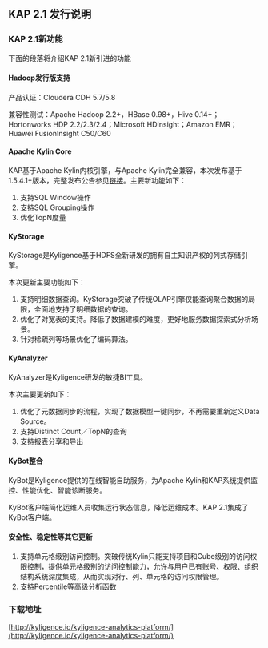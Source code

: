 ## KAP 2.1 发行说明

### KAP 2.1新功能

下面的段落将介绍KAP 2.1新引进的功能

#### Hadoop发行版支持

产品认证：Cloudera CDH 5.7/5.8

兼容性测试：Apache Hadoop 2.2+，HBase 0.98+，Hive 0.14+；Hortonworks HDP 2.2/2.3/2.4；Microsoft HDInsight；Amazon EMR；Huawei FusionInsight C50/C60

#### Apache Kylin Core

KAP基于Apache Kylin内核引擎，与Apache Kylin完全兼容，本次发布基于1.5.4.1+版本，完整发布公告参见[链接](http://kylin.apache.org/docs15/release_notes.html)。主要新功能如下：

1. 支持SQL Window操作
2. 支持SQL Grouping操作
3. 优化TopN度量

#### KyStorage

KyStorage是Kyligence基于HDFS全新研发的拥有自主知识产权的列式存储引擎。

本次更新主要功能如下：

1. 支持明细数据查询。KyStorage突破了传统OLAP引擎仅能查询聚合数据的局限，全面地支持了明细数据的查询。
2. 优化了对宽表的支持。降低了数据建模的难度，更好地服务数据探索式分析场景。
3. 针对稀疏列等场景优化了编码算法。

#### KyAnalyzer

KyAnalyzer是Kyligence研发的敏捷BI工具。

本次主要更新如下：

1. 优化了元数据同步的流程，实现了数据模型一键同步，不再需要重新定义Data Source。
2. 支持Distinct Count／TopN的查询
3. 支持报表分享和导出

#### KyBot整合

KyBot是Kyligence提供的在线智能自助服务，为Apache Kylin和KAP系统提供监控、性能优化、智能诊断服务。

KyBot客户端简化运维人员收集运行状态信息，降低运维成本。KAP 2.1集成了KyBot客户端。

#### 安全性、稳定性等其它更新

1. 支持单元格级别访问控制。突破传统Kylin只能支持项目和Cube级别的访问权限控制，提供单元格级别的访问控制能力，允许与用户已有账号、权限、组织结构系统深度集成，从而实现对行、列、单元格的访问权限管理。
2. 支持Percentile等高级分析函数

### 下载地址

[http://kyligence.io/kyligence-analytics-platform/](http://kyligence.io/kyligence-analytics-platform/)


